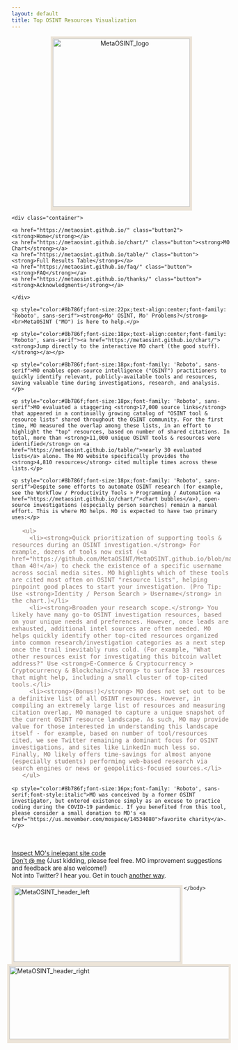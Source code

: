 ```yaml
---
layout: default
title: Top OSINT Resources Visualization
---
```


   <style>
    .container{  
      text-align: center;  
    }
    .container2{  
      font-size: 16px;
      color: #8b786f;
      font-family: 'Roboto', sans-serif;
    }
    .container3{  
      text-align: center;
    }
    .button {
      border: 2px solid #8b786f;
      border-radius: 8px;
      padding: 5px 15px;
      background-color: #f5f5f5;
      color: #8b786f;
      font-size: 23px;
      cursor: pointer;
      font-family: 'Open Sans', sans-serif;
    }
    .button2 {
      border: 2px solid #8b786f;
      border-radius: 8px;
      padding: 5px 15px;
      background-color: #dcdcdc;
      color: #8b786f;
      font-size: 23px;
      cursor: pointer;
      font-family: 'Open Sans', sans-serif;
    }
  </style>

  <body style="margin-right:95px;margin-left:95px">
  
  <div class="container3">

  <a href="https://metaosint.github.io/"><img src="https://raw.githubusercontent.com/MetaOSINT/MetaOSINT.github.io/main/MetaOSINT_logo.PNG" alt="MetaOSINT_logo" width="315" height="385" style="border:5px solid #ece4d8;box-shadow: 0px 4px 0px #ece4d8"></a>
  
   </div>
   
    <div class="container">  
      
    <a href="https://metaosint.github.io/" class="button2"><strong>Home</strong></a>
    <a href="https://metaosint.github.io/chart/" class="button"><strong>MO Chart</strong></a>
    <a href="https://metaosint.github.io/table/" class="button"><strong>Full Results Table</strong></a>
    <a href="https://metaosint.github.io/faq/" class="button"><strong>FAQ</strong></a>
    <a href="https://metaosint.github.io/thanks/" class="button"><strong>Acknowledgments</strong></a>
       
    </div>

    <p style="color:#8b786f;font-size:22px;text-align:center;font-family: 'Roboto', sans-serif"><strong>Mo' OSINT, Mo' Problems?</strong>
    <br>MetaOSINT ("MO") is here to help.</p>

    <p style="color:#8b786f;font-size:18px;text-align:center;font-family: 'Roboto', sans-serif"><a href="https://metaosint.github.io/chart/"><strong>Jump directly to the interactive MO chart (the good stuff).</strong></a></p>

    <p style="color:#8b786f;font-size:18px;font-family: 'Roboto', sans-serif">MO enables open-source intelligence ("OSINT") practitioners to quickly identify relevant, publicly-available tools and resources, saving valuable time during investigations, research, and analysis.</p>
    
    <p style="color:#8b786f;font-size:18px;font-family: 'Roboto', sans-serif">MO evaluated a staggering <strong>17,000 source links</strong> that appeared in a continually growing catalog of "OSINT tool & resource lists" shared throughout the OSINT community. For the first time, MO measured the overlap among these lists, in an effort to highlight the "top" resources, based on number of shared citations. In total, more than <strong>11,000 unique OSINT tools & resources were identified</strong> on <a href="https://metaosint.github.io/table/">nearly 30 evaluated lists</a> alone. The MO website specifically provides the <strong>4,810 resources</strong> cited multiple times across these lists.</p>
    
    <p style="color:#8b786f;font-size:18px;font-family: 'Roboto', sans-serif">Despite some efforts to automate OSINT research (for example, see the Workflow / Productivity Tools > Programming / Automation <a href="https://metaosint.github.io/chart/">chart bubbles</a>), open-source investigations (especially person searches) remain a manual effort. This is where MO helps. MO is expected to have two primary uses:</p>
       
   <div class="container2">

       <ul>
         <li><strong>Quick prioritization of supporting tools & resources during an OSINT investigation.</strong> For example, dozens of tools now exist (<a href="https://github.com/MetaOSINT/MetaOSINT.github.io/blob/main/Full%20Results%20Table.csv#L1341">more than 40!</a>) to check the existence of a specific username across social media sites. MO highlights which of these tools are cited most often on OSINT "resource lists", helping pinpoint good places to start your investigation. (Pro Tip: Use <strong>Identity / Person Search > Username</strong> in the chart.)</li>
         <li><strong>Broaden your research scope.</strong> You likely have many go-to OSINT investigation resources, based on your unique needs and preferences. However, once leads are exhausted, additional intel sources are often needed. MO helps quickly identify other top-cited resources organized into common research/investigation categories as a next step once the trail inevitably runs cold. (For example, "What other resources exist for investigating this bitcoin wallet address?" Use <strong>E-Commerce & Cryptocurrency > Cryptocurrency & Blockchain</strong> to surface 33 resources that might help, including a small cluster of top-cited tools.</li>
         <li><strong>(Bonus!)</strong> MO does not set out to be a definitive list of all OSINT resources. However, in compiling an extremely large list of resources and measuring citation overlap, MO managed to capture a unique snapshot of the current OSINT resource landscape. As such, MO may provide value for those interested in understanding this landscape itself - for example, based on number of tool/resources cited, we see Twitter remaining a dominant focus for OSINT investigations, and sites like LinkedIn much less so. Finally, MO likely offers time-savings for almost anyone (especially students) performing web-based research via search engines or news or geopolitics-focused sources.</li>
       </ul>
      
   </div>
       
    <p style="color:#8b786f;font-size:16px;font-family: 'Roboto', sans-serif;font-style:italic">MO was conceived by a former OSINT investigator, but entered existence simply as an excuse to practice coding during the COVID-19 pandemic. If you benefited from this tool, please consider a small donation to MO's <a href="https://us.movember.com/mospace/14534080">favorite charity</a>.</p>
      
  </body>

<p><br><br><a href="https://github.com/MetaOSINT/MetaOSINT.github.io">Inspect MO's inelegant site code</a>
<br><a href="https://twitter.com/IntelScott">Don't @ me</a> (Just kidding, please feel free. MO improvement suggestions and feedback are also welcome!)
<br>Not into Twitter? I hear you. Get in touch <a href="mailto:MetaOSINT@protonmail.com">another way</a>.</p>

  <body style="margin-right:95px;margin-left:95px">

  <img src="https://raw.githubusercontent.com/MetaOSINT/MetaOSINT.github.io/main/header_left.PNG" alt="MetaOSINT_header_left" width="383" height="171" style="border:5px solid #ece4d8;box-shadow: 0px 4px 0px #ece4d8" align="left">

  <img src="https://raw.githubusercontent.com/MetaOSINT/MetaOSINT.github.io/main/header_right.PNG" alt="MetaOSINT_header_right" width="530" height="167" style="border:5px solid #ece4d8;box-shadow: 0px 4px 0px #ece4d8" align="right">

    </body>
